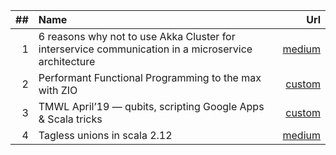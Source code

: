 
|##     |Name   |Url    |
|------:|:------|------:|
|1|6 reasons why not to use Akka Cluster for interservice communication in a microservice architecture|[medium](https://blog.softwaremill.com/6-reasons-why-not-to-use-akka-cluster-for-interservice-communication-in-a-microservice-architecture-2736d5223573)|
|2|Performant Functional Programming to the max with ZIO|[custom](http://cloudmark.github.io/A-Journey-To-Zio/)|
|3|TMWL April’19 — qubits, scripting Google Apps & Scala tricks|[custom](https://blog.softwaremill.com/tmwl-april19-qubits-scripting-google-apps-scala-tricks-a58966c27d23)|
|4|Tagless unions in scala 2.12|[medium](https://medium.com/@odomontois/tagless-unions-in-scala-2-12-55ab0100c2ff)|
